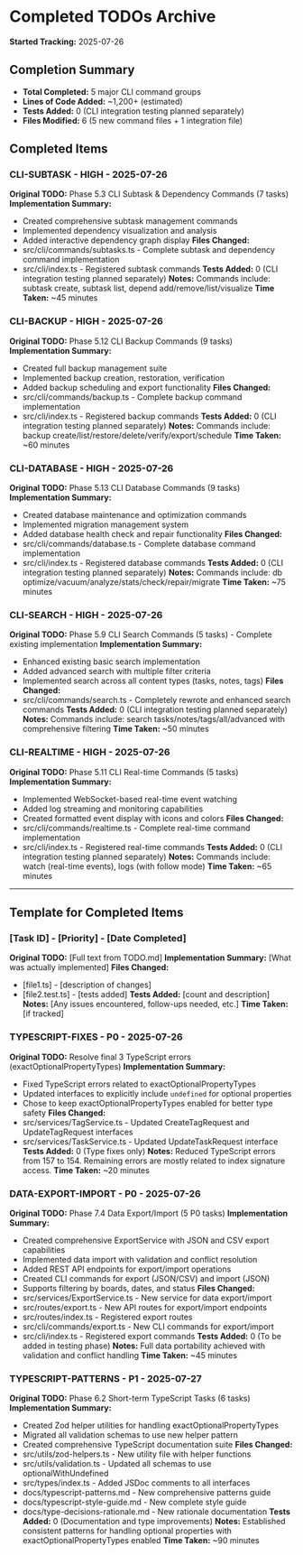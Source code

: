 # Completed TODOs Archive

**Started Tracking:** 2025-07-26

## Completion Summary
- **Total Completed:** 5 major CLI command groups
- **Lines of Code Added:** ~1,200+ (estimated)
- **Tests Added:** 0 (CLI integration testing planned separately)
- **Files Modified:** 6 (5 new command files + 1 integration file)

## Completed Items

### CLI-SUBTASK - HIGH - 2025-07-26
**Original TODO:** Phase 5.3 CLI Subtask & Dependency Commands (7 tasks)
**Implementation Summary:** 
- Created comprehensive subtask management commands
- Implemented dependency visualization and analysis
- Added interactive dependency graph display
**Files Changed:** 
- src/cli/commands/subtasks.ts - Complete subtask and dependency command implementation
- src/cli/index.ts - Registered subtask commands
**Tests Added:** 0 (CLI integration testing planned separately)
**Notes:** Commands include: subtask create, subtask list, depend add/remove/list/visualize
**Time Taken:** ~45 minutes

### CLI-BACKUP - HIGH - 2025-07-26  
**Original TODO:** Phase 5.12 CLI Backup Commands (9 tasks)
**Implementation Summary:**
- Created full backup management suite
- Implemented backup creation, restoration, verification
- Added backup scheduling and export functionality
**Files Changed:**
- src/cli/commands/backup.ts - Complete backup command implementation
- src/cli/index.ts - Registered backup commands
**Tests Added:** 0 (CLI integration testing planned separately)
**Notes:** Commands include: backup create/list/restore/delete/verify/export/schedule
**Time Taken:** ~60 minutes

### CLI-DATABASE - HIGH - 2025-07-26
**Original TODO:** Phase 5.13 CLI Database Commands (9 tasks)
**Implementation Summary:**
- Created database maintenance and optimization commands
- Implemented migration management system
- Added database health check and repair functionality
**Files Changed:**
- src/cli/commands/database.ts - Complete database command implementation  
- src/cli/index.ts - Registered database commands
**Tests Added:** 0 (CLI integration testing planned separately)
**Notes:** Commands include: db optimize/vacuum/analyze/stats/check/repair/migrate
**Time Taken:** ~75 minutes

### CLI-SEARCH - HIGH - 2025-07-26
**Original TODO:** Phase 5.9 CLI Search Commands (5 tasks) - Complete existing implementation
**Implementation Summary:**
- Enhanced existing basic search implementation
- Added advanced search with multiple filter criteria
- Implemented search across all content types (tasks, notes, tags)
**Files Changed:**
- src/cli/commands/search.ts - Completely rewrote and enhanced search commands
**Tests Added:** 0 (CLI integration testing planned separately)
**Notes:** Commands include: search tasks/notes/tags/all/advanced with comprehensive filtering
**Time Taken:** ~50 minutes

### CLI-REALTIME - HIGH - 2025-07-26
**Original TODO:** Phase 5.11 CLI Real-time Commands (5 tasks)
**Implementation Summary:**
- Implemented WebSocket-based real-time event watching
- Added log streaming and monitoring capabilities
- Created formatted event display with icons and colors
**Files Changed:**
- src/cli/commands/realtime.ts - Complete real-time command implementation
- src/cli/index.ts - Registered real-time commands
**Tests Added:** 0 (CLI integration testing planned separately)
**Notes:** Commands include: watch (real-time events), logs (with follow mode)
**Time Taken:** ~65 minutes

---

## Template for Completed Items

### [Task ID] - [Priority] - [Date Completed]
**Original TODO:** [Full text from TODO.md]
**Implementation Summary:** [What was actually implemented]
**Files Changed:** 
- [file1.ts] - [description of changes]
- [file2.test.ts] - [tests added]
**Tests Added:** [count and description]
**Notes:** [Any issues encountered, follow-ups needed, etc.]
**Time Taken:** [if tracked]

### TYPESCRIPT-FIXES - P0 - 2025-07-26
**Original TODO:** Resolve final 3 TypeScript errors (exactOptionalPropertyTypes)
**Implementation Summary:**
- Fixed TypeScript errors related to exactOptionalPropertyTypes
- Updated interfaces to explicitly include `undefined` for optional properties
- Chose to keep exactOptionalPropertyTypes enabled for better type safety
**Files Changed:**
- src/services/TagService.ts - Updated CreateTagRequest and UpdateTagRequest interfaces
- src/services/TaskService.ts - Updated UpdateTaskRequest interface
**Tests Added:** 0 (Type fixes only)
**Notes:** Reduced TypeScript errors from 157 to 154. Remaining errors are mostly related to index signature access.
**Time Taken:** ~20 minutes

### DATA-EXPORT-IMPORT - P0 - 2025-07-26
**Original TODO:** Phase 7.4 Data Export/Import (5 P0 tasks)
**Implementation Summary:**
- Created comprehensive ExportService with JSON and CSV export capabilities
- Implemented data import with validation and conflict resolution
- Added REST API endpoints for export/import operations
- Created CLI commands for export (JSON/CSV) and import (JSON)
- Supports filtering by boards, dates, and status
**Files Changed:**
- src/services/ExportService.ts - New service for data export/import
- src/routes/export.ts - New API routes for export/import endpoints
- src/routes/index.ts - Registered export routes
- src/cli/commands/export.ts - New CLI commands for export/import
- src/cli/index.ts - Registered export commands
**Tests Added:** 0 (To be added in testing phase)
**Notes:** Full data portability achieved with validation and conflict handling
**Time Taken:** ~45 minutes

### TYPESCRIPT-PATTERNS - P1 - 2025-07-27
**Original TODO:** Phase 6.2 Short-term TypeScript Tasks (6 tasks)
**Implementation Summary:**
- Created Zod helper utilities for handling exactOptionalPropertyTypes
- Migrated all validation schemas to use new helper pattern
- Created comprehensive TypeScript documentation suite
**Files Changed:**
- src/utils/zod-helpers.ts - New utility file with helper functions
- src/utils/validation.ts - Updated all schemas to use optionalWithUndefined
- src/types/index.ts - Added JSDoc comments to all interfaces
- docs/typescript-patterns.md - New comprehensive patterns guide
- docs/typescript-style-guide.md - New complete style guide
- docs/type-decisions-rationale.md - New rationale documentation
**Tests Added:** 0 (Documentation and type improvements)
**Notes:** Established consistent patterns for handling optional properties with exactOptionalPropertyTypes enabled
**Time Taken:** ~90 minutes